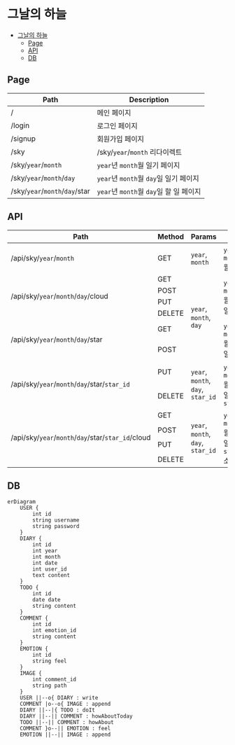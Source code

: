 # 그날의 하늘

- [그날의 하늘](#그날의-하늘)
  - [Page](#page)
  - [API](#api)
  - [DB](#db)

## Page

| Path                           | Description                             |
| ------------------------------ | --------------------------------------- |
| /                              | 메인 페이지                             |
| /login                         | 로그인 페이지                           |
| /signup                        | 회원가입 페이지                         |
| /sky                           | /sky/`year`/`month` 리다이렉트          |
| /sky/`year`/`month`            | `year`년 `month`월 일기 페이지          |
| /sky/`year`/`month`/`day`      | `year`년 `month`월 `day`일 일기 페이지  |
| /sky/`year`/`month`/`day`/star | `year`년 `month`월 `day`일 할 일 페이지 |

## API

<table>
  <thead>
    <tr>
      <th>Path</th>
      <th>Method</th>
      <th>Params</th>
      <th>Data</th>
      <th>CRUD</th>
    </tr>
  </thead>
  <tbody>
    <tr>
      <td>/api/sky/<code>year</code>/<code>month</code></td>
      <td>GET</td>
      <td><code>year</code>, <code>month</code></td>
      <td><code>year</code>년 <code>month</code> 월 일기</td>
      <td>READS</td>
    </tr>
    <tr>
      <td rowspan="4">/api/sky/<code>year</code>/<code>month</code>/<code>day</code>/cloud</td>
      <td>GET</td>
      <td rowspan="6"><code>year</code>, <code>month</code>, <code>day</code></td>
      <td rowspan="4"><code>year</code>년 <code>month</code> 월 <code>day</code> 일 일기</td>
      <td>READ</td>
    </tr>
    <tr>
      <td>POST</td>
      <td>CREATE</td>
    </tr>
    <tr>
      <td>PUT</td>
      <td>UPDATE</td>
    </tr>
    <tr>
      <td>DELETE</td>
      <td>DELETE</td>
    </tr>
    <tr>
      <td rowspan="2">/api/sky/<code>year</code>/<code>month</code>/<code>day</code>/star</td>
      <td>GET</td>
      <td rowspan="2"><code>year</code>년 <code>month</code> 월 <code>day</code> 일 할 일</td>
      <td>READS</td>
    </tr>
    <tr>
      <td>POST</td>
      <td>CREATE</td>
    </tr>
    <tr>
      <td rowspan="2">/api/sky/<code>year</code>/<code>month</code>/<code>day</code>/star/<code>star_id</code></td>
      <td>PUT</td>
      <td rowspan="2"><code>year</code>, <code>month</code>, <code>day</code>, <code>star_id</code></td>
      <td rowspan="2"><code>year</code>년 <code>month</code> 월 <code>day</code> 일 할 일 <code>star_id</code></td>
      <td>UPDATE</td>
    </tr>
    <tr>
      <td>DELETE</td>
      <td>DELETE</td>
    </tr>
    <tr>
      <td rowspan="4">/api/sky/<code>year</code>/<code>month</code>/<code>day</code>/star/<code>star_id</code>/cloud</td>
      <td>GET</td>
      <td rowspan="4"><code>year</code>, <code>month</code>, <code>day</code>, <code>star_id</code></td>
      <td rowspan="4"><code>year</code>년 <code>month</code> 월 <code>day</code> 일 할 일 <code>star_id</code> 소감</td>
      <td>READ</td>
    </tr>
    <tr>
      <td>POST</td>
      <td>CREATE</td>
    </tr>
    <tr>
      <td>PUT</td>
      <td>UPDATE</td>
    </tr>
    <tr>
      <td>DELETE</td>
      <td>DELETE</td>
    </tr>
  </tbody>
</table>

## DB

```mermaid
erDiagram
    USER {
        int id
        string username
        string password
    }
    DIARY {  
        int id
        int year
        int month
        int date
        int user_id
        text content
    }
    TODO {
        int id
        date date
        string content
    }
    COMMENT {
        int id
        int emotion_id
        string content
    }
    EMOTION {
        int id
        string feel
    }
    IMAGE {
        int comment_id
        string path
    }
    USER ||--o{ DIARY : write
    COMMENT |o--o{ IMAGE : append
    DIARY ||--|{ TODO : doIt
    DIARY ||--|| COMMENT : howAboutToday
    TODO ||--|| COMMENT : howAbout
    COMMENT }o--|| EMOTION : feel
    EMOTION ||--|| IMAGE : append
```
